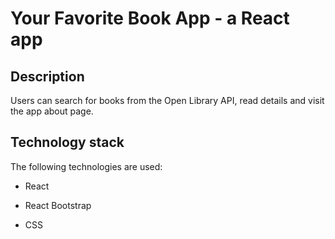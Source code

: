 # Your Favorite Book App - a React app
  

## Description

Users can search for books from the Open Library API, read details and visit the app about page. 

  

##  Technology stack

The following technologies are used:

 - React

 - React Bootstrap

 - CSS
